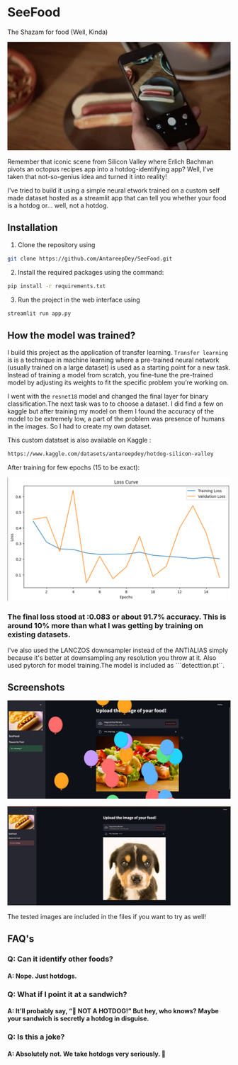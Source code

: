 # SeeFood
The Shazam for food (Well, Kinda)

![alt text](<assets/hotdog not.webp>)



Remember that iconic scene from Silicon Valley where Erlich Bachman pivots an octopus recipes app into a hotdog-identifying app? Well, I’ve taken that not-so-genius idea and turned it into reality!  

I've tried to build it using a simple neural etwork trained on a custom self made dataset hosted as a streamlit app that can tell you whether your food is a hotdog or… well, not a hotdog. 

## Installation

1. Clone the repository using 
```sh
git clone https://github.com/AntareepDey/SeeFood.git
```
2. Install the required packages using the command:

```sh
pip install -r requirements.txt
```
3. Run the project in the web interface using
```sh
streamlit run app.py
```

## How the model was trained?
<p>

I build this project as the application of transfer learning. ```Transfer learning``` is is a technique in machine learning where a pre-trained neural network (usually trained on a large dataset) is used as a starting point for a new task. Instead of training a model from scratch, you fine-tune the pre-trained model by adjusting its weights to fit the specific problem you’re working on. 


I went with the ```resnet18``` model and changed the final layer for binary classification.The next task was to to choose a dataset. I did find a few on kaggle but after training my model on them I found the accuracy of the model to be extremely low, a part of the problem was presence of humans in the images. So I had to create my own dataset.

This custom datatset is also available on Kaggle : 
```sh 
https://www.kaggle.com/datasets/antareepdey/hotdog-silicon-valley
```

After training for few epochs (15 to be exact):

![train-validation-loss vs epochs curve](<assets/Screenshot 2024-05-31 173009.png>)

<h3>The final loss stood at :0.083 or about 91.7% accuracy. This is around 10% more than what I was getting by training on existing datasets.</h3>

I've also used the LANCZOS downsampler instead of the ANTIALIAS simply because it's better at downsampling any resolution you throw at it. Also used pytorch for model training.The model is included as ```detecttion.pt``.


## Screenshots 

![hotdog_detected](assets/success.png)
<br>

![not-hot-dog](assets/fail.png)

The tested images are included in the files if you want to try as well!

## FAQ's
<h3>Q: Can it identify other foods?</h3>
<h4>
A: Nope. Just hotdogs.
</h4>
<h3>Q: What if I point it at a sandwich?</h3>
<h4>A: It’ll probably say, “🤔 NOT A HOTDOG!” But hey, who knows? Maybe your sandwich is secretly a hotdog in disguise.
</h4>
<h3>
Q: Is this a joke?</h3> 
<h4>A: Absolutely not. We take hotdogs very seriously. 🌭</h4>
